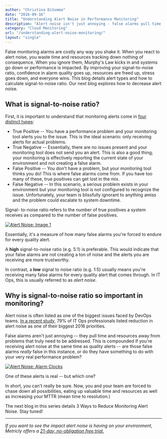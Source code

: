 ```yaml
---
author: "Christina DiSomma"
date: "2016-09-16"
title: "Understanding Alert Noise in Performance Monitoring"
description: "Alert noise isn't just annoying - false alarms pull time and resources away from issues that need to be addressed. Here's how to minimize their impact."
category: "Cloud Monitoring"
url: "/understanding-alert-noise-monitoring/"
layout: "single"
---
```


False monitoring alarms are costly any way you shake it. When you react to alert noise, you waste time and resources tracking down nothing of consequence. When you ignore them, Murphy's Law kicks in and systems go down or performance is impacted. By improving your signal-to-noise ratio, confidence in alarm quality goes up, resources are freed up, stress goes down, and everyone wins. This blog details alert types and how to calculate signal-to-noise ratio. Our next blog explores how to decrease alert noise.

What is signal-to-noise ratio?
------------------------------

First, it is important to understand that monitoring alerts come in [four distinct types](https://www.metricly.com/product/anomaly-detection):

-   True Positive -- You have a performance problem and your monitoring tool alerts you to the issue. This is the ideal scenario: only receiving alerts for actual problems.
-   True Negative -- Essentially, there are no issues present and your monitoring tool does not send you an alert. This is also a good thing; your monitoring is effectively reporting the current state of your environment and not creating a false alarm.
-   False Positive -- You don't have a problem, but your monitoring tool thinks you do! This is where false alarms come from. If you have too many of these, true positives can get lost in the mix.
-   False Negative -- In this scenario, a serious problem exists in your environment but your monitoring tool is not configured to recognize the issue. Unfortunately, your team is blissfully ignorant to anything amiss and the problem could escalate to system downtime.

Signal- to-noise ratio refers to the number of true positives a system receives as compared to the number of false positives.

[![Alert Noise: Image 1](https://www.metricly.com/wp-content/uploads/2016/09/SignaltoNoise.png)](https://www.metricly.com/wp-content/uploads/2016/09/SignaltoNoise.png)

Essentially, it's a measure of how many false alarms you're forced to endure for every quality alert.

A **high** signal-to-noise ratio (e.g. 5:1) is preferable. This would indicate that your false alarms are not creating a ton of noise and the alerts you are receiving are more trustworthy.

In contrast, a **low** signal to noise ratio (e.g. 1:5) usually means you're receiving many false alarms for every quality alert that comes through. In IT Ops, this is usually referred to as *alert noise*.

Why is signal-to-noise ratio so important in monitoring?
--------------------------------------------------------

Alert noise is often listed as one of the biggest issues faced by DevOps teams.  [In a recent study](https://bigpanda.io/blog/state_of_monitoring/), 79% of IT Ops professionals listed reduction in alert noise as one of their biggest 2016 priorities.

False alarms aren't just annoying -- they pull time and resources away from problems that truly need to be addressed. This is compounded if you're receiving alert noise at the same time as quality alerts -- are those false alarms *really* false in this instance, or do they have something to do with your very real performance problem?

[![Alert Noise: Alarm Clocks](https://www.metricly.com/wp-content/uploads/2016/09/alarmclocks.png)](https://www.metricly.com/wp-content/uploads/2016/09/alarmclocks.png)

One of these alerts is real -- but which one?

In short, you can't really be sure. Now, you and your team are forced to chase down all possibilities, eating up valuable time and resources as well as increasing your MTTR (mean time to resolution.)

The next blog in this series details 3 Ways to Reduce Monitoring Alert Noise. Stay tuned!

* * * * *

*If you want to see the impact alert noise is having on your environment, Metricly offers a [21-day, no-obligation free trial.](https://www.metricly.com/signup)*
